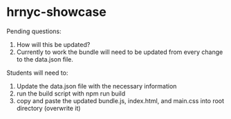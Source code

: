 # hrnyc-showcase

Pending questions:
1. How will this be updated?
2. Currently to work the bundle will need to be updated from every change to the data.json file.


Students will need to:

1. Update the data.json file with the necessary information
2. run the build script with npm run build
3. copy and paste the updated bundle.js, index.html, and main.css into root directory (overwrite it)
